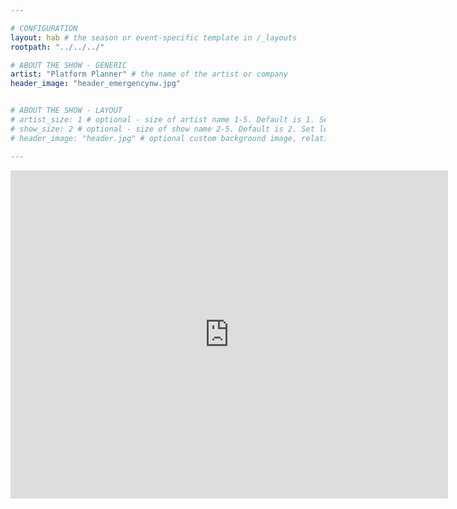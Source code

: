 ```yaml
---

# CONFIGURATION
layout: hab # the season or event-specific template in /_layouts
rootpath: "../../../"

# ABOUT THE SHOW - GENERIC
artist: "Platform Planner" # the name of the artist or company
header_image: "header_emergencynw.jpg"    


# ABOUT THE SHOW - LAYOUT
# artist_size: 1 # optional - size of artist name 1-5. Default is 1. Set longer names to lower values
# show_size: 2 # optional - size of show name 2-5. Default is 2. Set longer names to lower values
# header_image: "header.jpg" # optional custom background image, relative to current page

---
```


<iframe src="https://www.google.com/calendar/embed?title=Platform%20Planner&amp;showPrint=0&amp;showCalendars=0&amp;height=600&amp;wkst=2&amp;bgcolor=%23000000&amp;ctz=Europe%2FLondon" style=" border-width:0 " width="700" height="525" frameborder="0" scrolling="no"></iframe>
